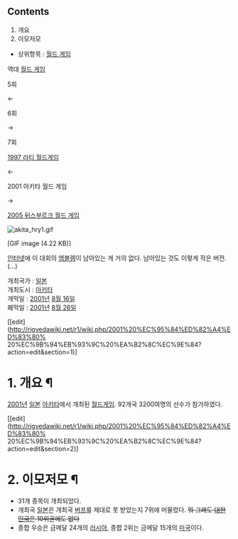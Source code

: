 ## Contents

    

1. 개요 
2. 이모저모 

  

  * 상위항목 : [월드 게임](%EC%9B%94%EB%93%9C%20%EA%B2%8C%EC%9E%84.md)  

역대 [월드 게임](%EC%9B%94%EB%93%9C%20%EA%B2%8C%EC%9E%84.md)

5회

←

6회

→

7회

[1997 라티 월드게임](1997%20%EB%9D%BC%ED%8B%B0%20%EC%9B%94%EB%93%9C%20%EA%B2%8C%EC%9E%84.md)

←

2001 아키타 월드 게임

→

[2005 뒤스부르크 월드 게임](2005%20%EB%92%A4%EC%8A%A4%EB%B6%80%EB%A5%B4%ED%81%AC%20%EC%9B%94%EB%93%9C%20%EA%B2%8C%EC%9E%84.md)

  

![akita_hry1.gif](//rv.wkcdn.net/http://rigvedawiki.net/r1/pds/akita_hry1.gif)

[GIF image (4.22 KB)]

  
[인터넷](%EC%9D%B8%ED%84%B0%EB%84%B7.md)에 이 대회의
[엠블렘](%EC%97%A0%EB%B8%94%EB%A0%98.md)이 남아있는 게 거의 없다. 남아있는 것도 이렇게 작은
버전.(...)

개최국가 : [일본](%EC%9D%BC%EB%B3%B8.md)  
개최도시 : [아키타](%EC%95%84%ED%82%A4%ED%83%80.md)  
개막일 : [2001년](2001%EB%85%84.md) [8월 16일](8%EC%9B%94%2016%EC%9D%BC.md)  
폐막일 : [2001년](2001%EB%85%84.md) [8월 26일](8%EC%9B%94%2026%EC%9D%BC.md)

[[edit](http://rigvedawiki.net/r1/wiki.php/2001%20%EC%95%84%ED%82%A4%ED%83%80%
20%EC%9B%94%EB%93%9C%20%EA%B2%8C%EC%9E%84?action=edit&section=1)]

# 1. 개요 ¶

[2001년](2001%EB%85%84.md) [일본](%EC%9D%BC%EB%B3%B8.md)
[아키타](%EC%95%84%ED%82%A4%ED%83%80.md)에서 개최된 [월드게임](%EC%9B%94%EB%93%9C%20%EA%B2%8C%EC%9E%84.md). 92개국 3200여명의 선수가 참가하였다.

  

[[edit](http://rigvedawiki.net/r1/wiki.php/2001%20%EC%95%84%ED%82%A4%ED%83%80%
20%EC%9B%94%EB%93%9C%20%EA%B2%8C%EC%9E%84?action=edit&section=2)]

# 2. 이모저모 ¶

  * 31개 종목이 개최되었다.
  * 개최국 [일본](%EC%9D%BC%EB%B3%B8.md)은 개최국 [버프](%EB%B2%84%ED%94%84.md)를 제대로 못 받았는지 7위에 머물렀다. <del>뭐 그래도 [대한민국](%EB%8C%80%ED%95%9C%EB%AF%BC%EA%B5%AD.md)은 10위권에도 없다</del>
  * 종합 우승은 금메달 24개의 [러시아](%EB%9F%AC%EC%8B%9C%EC%95%84.md), 종합 2위는 금메달 15개의 [미국](%EB%AF%B8%EA%B5%AD.md)이다.  

